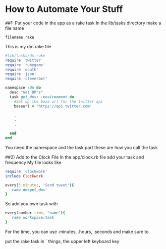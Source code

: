 # How to Automate Your Stuff

##1: Put your code in the app as a rake task
In the lib/tasks directory make a file name
```
filename.rake
```
This is my dm.rake file
```ruby
#lib/tasks/dm.rake
require 'twitter'
require 'rubygems'
require 'oauth'
require 'json'
require 'cleverbot'

namespace :dm do
  desc "Get DM's"
  task get_dms: :environment do
    #Set up the base url for the twitter api
    baseurl = "https://api.twitter.com"

    .
    .
    .

  end
end
```
You need the namespace and the task part these are how you call the task

##2) Add to the Clock File
In the app/clock.rb file add your task and frequency
My file looks like
```ruby
require 'clockwork'
include Clockwork

every(5.minutes, 'Send tweet'){
  `rake dm:get_dms`
}
```
So add you own task with
```ruby
every(number.time, "name"){
  `rake workspace:task`
}
```
For the time, you can use .minutes, .hours, .seconds and make sure to

put the rake task in \` things, the upper left keyboard key
